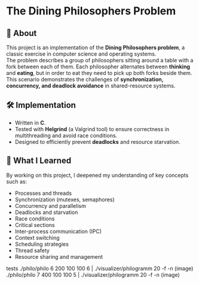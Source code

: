 # The Dining Philosophers Problem

## 📖 About
This project is an implementation of the **Dining Philosophers problem**, a classic exercise in computer science and operating systems.  
The problem describes a group of philosophers sitting around a table with a fork between each of them. Each philosopher alternates between **thinking** and **eating**, but in order to eat they need to pick up both forks beside them.  
This scenario demonstrates the challenges of **synchronization, concurrency, and deadlock avoidance** in shared-resource systems.

## 🛠️ Implementation
- Written in **C**.  
- Tested with **Helgrind** (a Valgrind tool) to ensure correctness in multithreading and avoid race conditions.  
- Designed to efficiently prevent **deadlocks** and resource starvation.  

## 🎯 What I Learned
By working on this project, I deepened my understanding of key concepts such as:
- Processes and threads  
- Synchronization (mutexes, semaphores)  
- Concurrency and parallelism  
- Deadlocks and starvation  
- Race conditions  
- Critical sections  
- Inter-process communication (IPC)  
- Context switching  
- Scheduling strategies  
- Thread safety  
- Resource sharing and management  

tests
./philo/philo 6 200 100 100 6 | ./visualizer/philogramm 20 -f -n
(image)
./philo/philo 7 400 100 100 5 | ./visualizer/philogramm 20 -f -n
(image)


